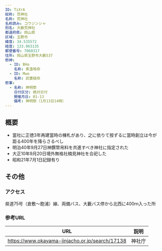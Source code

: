 ```yaml
---
ID: TiXrA
総称: 荒神社
名称: 荒神社
名称読み: コウジンシャ
別名: 大薮荒神社
都道府県: 岡山県
区域: 玉野市
緯度: 34.535572
経度: 133.963135
郵便番号: 7060317
住所: 岡山県玉野市大薮537
祭神:
  - ID: BHo
    名称: 素盞嗚命
  - ID: Mwo
    名称: 武甕槌命
祭事:
  - 名称: 神明祭
    日付区分: 絶対日付
    開催月日: 01-13
    備考: 神明祭（1月13日14時）
---
```


## 概要

- 當社に正徳3年再建當時の棟札があり、之に依りて按ずるに當時創立は今が距る400年を降らさるべし
- 明治40年9月27日神饌幣帛料を共進すべき神社に指定された
- 大正10年9月20日境外無格社楠見神社を合祀した
- 昭和21年7月1日記録有り

## その他

### アクセス

県道75号（倉敷～飽浦）線、両備バス、大藪バス停から北西に400ｍ入った所

### 参考URL

| URL                                             | 説明   |
| ----------------------------------------------- | ------ |
| https://www.okayama-jinjacho.or.jp/search/17138 | 神社庁 |
